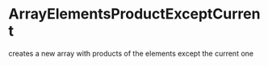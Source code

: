 # ArrayElementsProductExceptCurrent
 creates a new array with products of the elements except the current one

